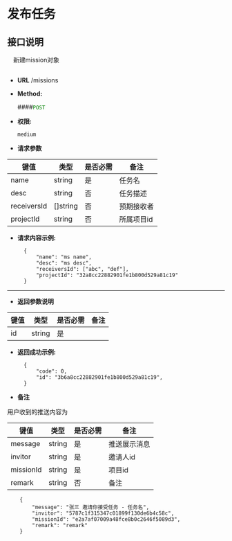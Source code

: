 # 发布任务

## 接口说明

　新建mission对象

## 


* **URL**
        /missions

* **Method:**
  
  ####<font color=green>`POST`</font>

* **权限:**

  `medium`

*  **请求参数**

**键值** | **类型** | **是否必需** | **备注**
---------|----------|--------------|---------
name|string|是|任务名
desc|string|否|任务描述
receiversId|[]string|否|预期接收者
projectId|string|否|所属项目id

* **请求内容示例:**


        { 
            "name": "ms name",
            "desc": "ms desc",
            "receiversId": ["abc", "def"],
            "projectId": "32a8cc22882901fe1b800d529a81c19"
        }
--- 
*  **返回参数说明**

**键值** | **类型** | **是否必需** | **备注**
---------|----------|--------------|---------
id    |string |是 |



* **返回成功示例:**


        { 
            "code": 0,
            "id": "3b6a8cc22882901fe1b800d529a81c19",
        }

*  **备注**

用户收到的推送内容为

**键值** | **类型** | **是否必需** | **备注**
---------|----------|--------------|---------
message    |string |是 |推送展示消息
invitor    |string |是 |邀请人id
missionId    |string |是 |项目id
remark    |string |否 |备注

        {
            "message": "张三 邀请你接受任务 - 任务名",
            "invitor": "5787c1f315347c01899f130de6b4c58c",
            "missionId": "e2a7af07009a48fce8b0c2646f5089d3",
            "remark": "remark"
        }